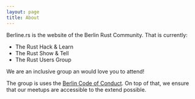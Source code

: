```yaml
---
layout: page
title: About
---
```


Berline.rs is the website of the Berlin Rust Community. That is currently:

* The Rust Hack & Learn
* The Rust Show & Tell
* The Rust Users Group

We are an inclusive group an would love you to attend!

The group is uses the [Berlin Code of Conduct](https://berlincodeofconduct.org). On top
of that, we ensure that our meetups are accessible to the extend possible.

